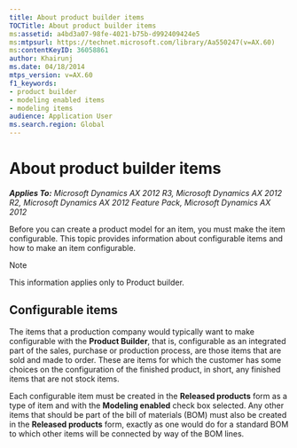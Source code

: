 ```yaml
---
title: About product builder items
TOCTitle: About product builder items
ms:assetid: a4bd3a07-98fe-4021-b75b-d992409424e5
ms:mtpsurl: https://technet.microsoft.com/library/Aa550247(v=AX.60)
ms:contentKeyID: 36058861
author: Khairunj
ms.date: 04/18/2014
mtps_version: v=AX.60
f1_keywords:
- product builder
- modeling enabled items
- modeling items
audience: Application User
ms.search.region: Global
---
```


# About product builder items 


_**Applies To:** Microsoft Dynamics AX 2012 R3, Microsoft Dynamics AX 2012 R2, Microsoft Dynamics AX 2012 Feature Pack, Microsoft Dynamics AX 2012_

Before you can create a product model for an item, you must make the item configurable. This topic provides information about configurable items and how to make an item configurable.


> [!NOTE]
> <P>This information applies only to Product builder.</P>



## Configurable items

The items that a production company would typically want to make configurable with the **Product Builder**, that is, configurable as an integrated part of the sales, purchase or production process, are those items that are sold and made to order. These are items for which the customer has some choices on the configuration of the finished product, in short, any finished items that are not stock items.

Each configurable item must be created in the **Released products** form as a type of item and with the **Modeling enabled** check box selected. Any other items that should be part of the bill of materials (BOM) must also be created in the **Released products** form, exactly as one would do for a standard BOM to which other items will be connected by way of the BOM lines.

  


